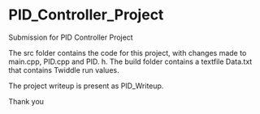 # PID_Controller_Project
Submission for PID Controller Project

The src folder contains the code for this project, with changes made to main.cpp, PID.cpp and PID. h.
The build folder contains a textfile Data.txt that contains Twiddle run values.

The project writeup is present as PID_Writeup.

Thank you
